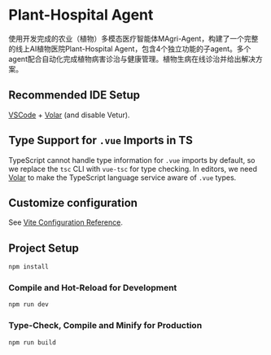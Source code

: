 # Plant-Hospital Agent

使用开发完成的农业（植物）多模态医疗智能体MAgri-Agent，构建了一个完整的线上AI植物医院Plant-Hospital Agent，包含4个独立功能的子agent。多个agent配合自动化完成植物病害诊治与健康管理。植物生病在线诊治并给出解决方案。

## Recommended IDE Setup

[VSCode](https://code.visualstudio.com/) + [Volar](https://marketplace.visualstudio.com/items?itemName=Vue.volar) (and disable Vetur).

## Type Support for `.vue` Imports in TS

TypeScript cannot handle type information for `.vue` imports by default, so we replace the `tsc` CLI with `vue-tsc` for type checking. In editors, we need [Volar](https://marketplace.visualstudio.com/items?itemName=Vue.volar) to make the TypeScript language service aware of `.vue` types.

## Customize configuration

See [Vite Configuration Reference](https://vite.dev/config/).

## Project Setup

```sh
npm install
```

### Compile and Hot-Reload for Development

```sh
npm run dev
```

### Type-Check, Compile and Minify for Production

```sh
npm run build
```


